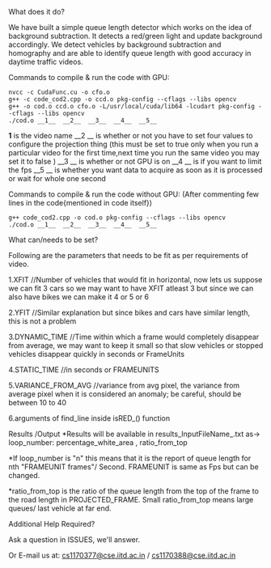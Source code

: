 What does it do?

We have built a simple queue length detector which works on the idea of background subtraction. It detects a red/green light and update background accordingly. We detect vehicles by background subtraction and homography and are able to identify queue length with good accuracy in daytime traffic videos.


Commands to compile & run the code with GPU:
    
    nvcc -c CudaFunc.cu -o cfo.o
    g++ -c code_cod2.cpp -o ccd.o pkg-config --cflags --libs opencv
    g++ -o cod.o ccd.o cfo.o -L/usr/local/cuda/lib64 -lcudart pkg-config --cflags --libs opencv
    ./cod.o __1__  __2__  __3__  __4__  __5__
    
   __1__  is the video name
   __2 __  is whether or not you have to set four values to configure the projection thing (this must be set to true only when you run a particular video for the first time,next time you run the same video you may set it to false )
   __3 __  is whether or not GPU is on
    __4 __  is if you want to limit the fps
    __5 __  is whether you want data to acquire as soon as it is processed or wait for whole one second

Commands to compile & run the code without GPU:
(After commenting few lines in the code{mentioned in code itself})

    g++ code_cod2.cpp -o cod.o pkg-config --cflags --libs opencv
    ./cod.o __1__  __2__  __3__  __4__  __5__
    
    
What can/needs to be set?

Following are the parameters that needs to be fit as per requirements of video.

1.XFIT //Number of vehicles that would fit in horizontal, now lets us suppose we can fit 3 cars so we may want to have XFIT atleast 3 but since we can also have bikes we can make it 4 or 5 or 6 

2.YFIT //Similar explanation but since bikes and cars have similar length, this is not a problem

3.DYNAMIC_TIME //Time within which a frame would completely disappear from average, we may want to keep it small so that slow vehicles or stopped vehicles disappear quickly in seconds or FrameUnits

4.STATIC_TIME //in seconds or FRAMEUNITS

5.VARIANCE_FROM_AVG //variance from avg pixel, the variance from average pixel when it is considered an anomaly; be careful, should be between 10 to 40

6.arguments of find_line inside isRED_() function

Results /Output
*Results will be available in results_InputFileName_.txt as-> loop_number: percentage_white_area , ratio_from_top

*If loop_number is "n" this means that it is the report of queue length for nth "FRAMEUNIT frames"/ Second. FRAMEUNIT is same as Fps but can be changed.

*ratio_from_top is the ratio of the queue length from the top of the frame to the road length in PROJECTED_FRAME. Small ratio_from_top means large queues/ last vehicle at far end.

Additional Help Required?

Ask a question in ISSUES, we'll answer.

Or E-mail us at: cs1170377@cse.iitd.ac.in / cs1170388@cse.iitd.ac.in

